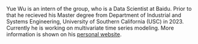 Yue Wu is an intern of the group, who is a Data Scientist at Baidu. Prior to that he recieved his Master degree from Department of Industrial and Systems Engineering, University of Southern California (USC) in 2023. Currently he is working on multivariate time series modeling. More information is shown on his [personal website](https://tyrionwuyue.github.io/). 